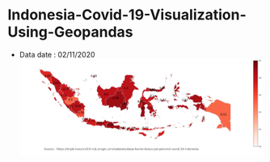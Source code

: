 # Indonesia-Covid-19-Visualization-Using-Geopandas
- Data date : 02/11/2020
![alt text](https://github.com/hanifabd/Indonesia-Covid-19-Visualization-Using-Geopandas/blob/main/Indonesia%20Covid-19%20Visualization%20Using%20Geopandas.png)
